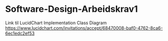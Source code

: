 # Software-Design-Arbeidskrav1

Link til LucidChart Implementation Class Diagram
https://www.lucidchart.com/invitations/accept/68470008-baf0-4762-8ca6-6ec1edc2ef53
